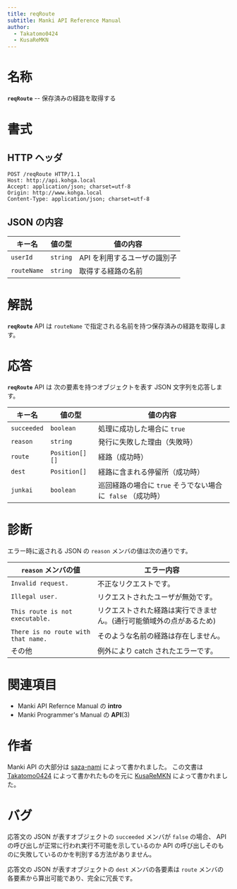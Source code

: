 ```yaml
---
title: reqRoute
subtitle: Manki API Reference Manual
author:
  - Takatomo0424
  - KusaReMKN
---
```


# 名称

**`reqRoute`** -- 保存済みの経路を取得する

# 書式

## HTTP ヘッダ

```http
POST /reqRoute HTTP/1.1
Host: http://api.kohga.local
Accept: application/json; charset=utf-8
Origin: http://www.kohga.local
Content-Type: application/json; charset=utf-8
```

## JSON の内容

| キー名      | 値の型   | 値の内容                     |
| ----------- | -------- | ---------------------------- |
| `userId`    | `string` | API を利用するユーザの識別子 |
| `routeName` | `string` | 取得する経路の名前           |

# 解説

**`reqRoute`** API は
`routeName` で指定される名前を持つ保存済みの経路を取得します。

# 応答

**`reqRoute`** API は
次の要素を持つオブジェクトを表す JSON 文字列を応答します。

| キー名      | 値の型         | 値の内容                                                     |
| ----------- | -------------- | ------------------------------------------------------------ |
| `succeeded` | `boolean`      | 処理に成功した場合に `true`                                  |
| `reason`    | `string`       | 発行に失敗した理由（失敗時）                                 |
| `route`     | `Position[][]` | 経路（成功時）                                               |
| `dest`      | `Position[]`   | 経路に含まれる停留所（成功時）                               |
| `junkai`    | `boolean`      | 巡回経路の場合に `true` そうでない場合に  `false` （成功時） |

# 診断

エラー時に返される JSON の `reason` メンバの値は次の通りです。

| `reason` メンバの値                 | エラー内容                                                           |
| ----------------------------------- | -------------------------------------------------------------------- |
| `Invalid request.`                  | 不正なリクエストです。                                               |
| `Illegal user.`                     | リクエストされたユーザが無効です。                                   |
| `This route is not executable.`     | リクエストされた経路は実行できません。(通行可能領域外の点があるため) |
| `There is no route with that name.` | そのような名前の経路は存在しません。                                 |
| その他                              | 例外により catch されたエラーです。                                  |

# 関連項目

- Manki API Refernce Manual の **intro**
- Manki Programmer's Manual の **API**(3)

# 作者

Manki API の大部分は [saza-nami][saza-nami] によって書かれました。
この文書は [Takatomo0424][takatomo0424] によって書かれたものを元に
[KusaReMKN][kusaremkn] によって書かれました。

# バグ

応答文の JSON が表すオブジェクトの `succeeded` メンバが `false` の場合、
API の呼び出しが正常に行われ実行不可能を示しているのか
API の呼び出しそのものに失敗しているのかを判別する方法がありません。

応答文の JSON が表すオブジェクトの `dest` メンバの各要素は
`route` メンバの各要素から算出可能であり、完全に冗長です。

[saza-nami]: https://github.com/saza-nami
[takatomo0424]: https://github.com/Takatomo0424
[kusaremkn]: https://github.com/KusaReMKN
